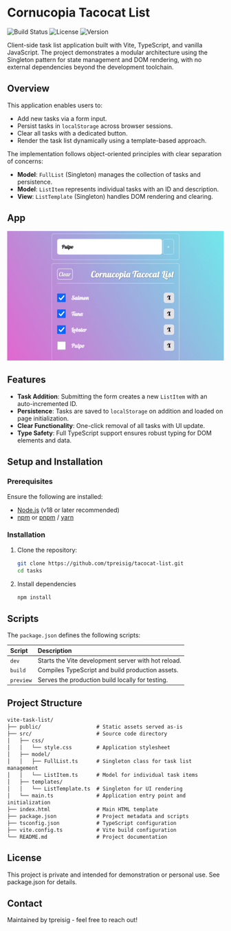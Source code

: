 # Cornucopia Tacocat List
![Build Status](https://img.shields.io/badge/build-passing-brightgreen)
![License](https://img.shields.io/badge/license-MIT-blue.svg)
![Version](https://img.shields.io/badge/version-1.0.0-orange)

Client-side task list application built with Vite, TypeScript, and vanilla JavaScript. The project demonstrates a modular architecture using the Singleton pattern for state management and DOM rendering, with no external dependencies beyond the development toolchain.

## Overview

This application enables users to:
- Add new tasks via a form input.
- Persist tasks in `localStorage` across browser sessions.
- Clear all tasks with a dedicated button.
- Render the task list dynamically using a template-based approach.

The implementation follows object-oriented principles with clear separation of concerns:
- **Model**: `FullList` (Singleton) manages the collection of tasks and persistence.
- **Model**: `ListItem` represents individual tasks with an ID and description.
- **View**: `ListTemplate` (Singleton) handles DOM rendering and clearing.

## App
![Screenshot](assets/tacocat.png)


## Features
- **Task Addition**: Submitting the form creates a new `ListItem` with an auto-incremented ID.
- **Persistence**: Tasks are saved to `localStorage` on addition and loaded on page initialization.
- **Clear Functionality**: One-click removal of all tasks with UI update.
- **Type Safety**: Full TypeScript support ensures robust typing for DOM elements and data.

## Setup and Installation

### Prerequisites
Ensure the following are installed:

- [Node.js](https://nodejs.org/) (v18 or later recommended)
- [npm](https://www.npmjs.com/) or [pnpm](https://pnpm.io/) / [yarn](https://yarnpkg.com/)

### Installation

1. Clone the repository:
   ```bash
   git clone https://github.com/tpreisig/tacocat-list.git
   cd tasks
   ```
2. Install dependencies
   ```bash
   npm install
   ```

## Scripts

The `package.json` defines the following scripts:

| **Script** | **Description**
| :--- | :---
| `dev` | Starts the Vite development server with hot reload.
| `build` | Compiles TypeScript and build production assets.
| `preview`| Serves the production build locally for testing.

## Project Structure

```
vite-task-list/
├── public/                  # Static assets served as-is
├── src/                     # Source code directory
│   ├── css/
│   │   └── style.css        # Application stylesheet
│   ├── model/
│   │   ├── FullList.ts      # Singleton class for task list management
│   │   └── ListItem.ts      # Model for individual task items
│   ├── templates/
│   │   └── ListTemplate.ts  # Singleton for UI rendering
│   └── main.ts              # Application entry point and initialization
├── index.html               # Main HTML template
├── package.json             # Project metadata and scripts
├── tsconfig.json            # TypeScript configuration
├── vite.config.ts           # Vite build configuration
└── README.md                # Project documentation

```

## License

This project is private and intended for demonstration or personal use. See package.json for details.

## Contact

Maintained by tpreisig - feel free to reach out!

